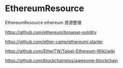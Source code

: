 # EthereumResource
EthereumResource
ethereum 資源整理

https://github.com/ethereum/browser-solidity

https://github.com/ether-camp/ethereumj.starter

https://github.com/EtherTW/Taipei-Ethereum-Wiki/wiki

https://github.com/blockchainplus/awesome-blockchain

